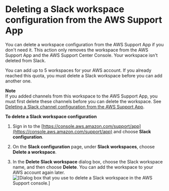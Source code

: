 # Deleting a Slack workspace configuration from the AWS Support App<a name="delete-a-workspace"></a>

You can delete a workspace configuration from the AWS Support App if you don't need it\. This action only removes the workspace from the AWS Support App and the AWS Support Center Console\. Your workspace isn't deleted from Slack\. 

You can add up to 5 workspaces for your AWS account\. If you already reached this quota, you must delete a Slack workspace before you can add another one\.

**Note**  
If you added channels from this workspace to the AWS Support App, you must first delete these channels before you can delete the workspace\. See [Deleting a Slack channel configuration from the AWS Support App](delete-a-channel.md)\.

**To delete a Slack workspace configuration**

1. Sign in to the [https://console.aws.amazon.com/support/app](https://console.aws.amazon.com/support/app) and choose **Slack configuration**\.

1. On the **Slack configuration** page, under **Slack workspaces**, choose **Delete a workspace**\.

1. In the **Delete Slack workspace** dialog box, choose the Slack workspace name, and then choose **Delete**\. You can add the workspace to your AWS account again later\.  
![\[Dialog box that you use to delete a Slack workspace in the AWS Support console.\]](http://docs.aws.amazon.com/awssupport/latest/user/images/supportapp/delete-workspace.png)